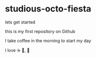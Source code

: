 # studious-octo-fiesta
lets get started

this is my first repository on Github

I take coffee in the morning to start my day

I love :coffee: :dancer:, :icecream: 
